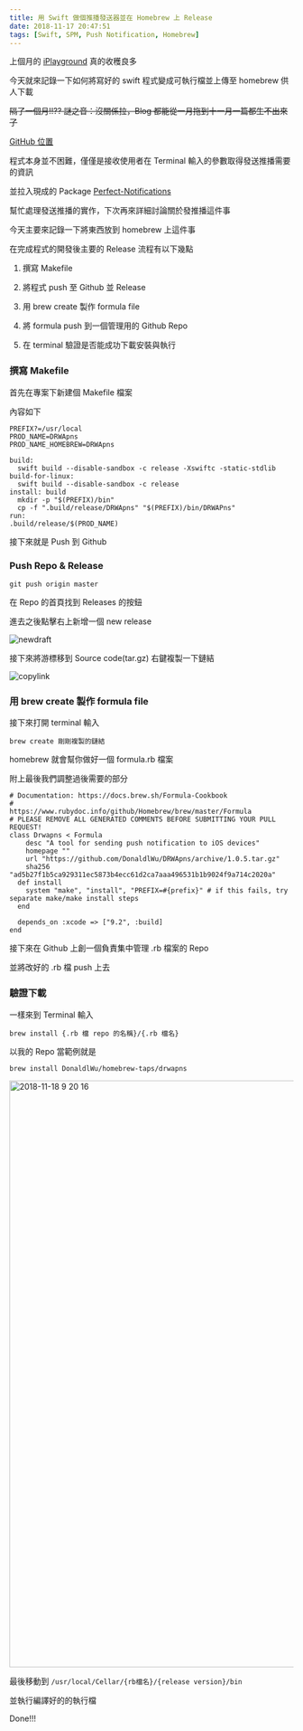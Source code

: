 ```yaml
---
title: 用 Swift 做個推播發送器並在 Homebrew 上 Release 
date: 2018-11-17 20:47:51
tags: [Swift, SPM, Push Notification, Homebrew]
---
```


上個月的 [iPlayground](https://medium.com/iplayground/iplayground-2018-slides-11587ebdddc5) 真的收穫良多

今天就來記錄一下如何將寫好的 swift 程式變成可執行檔並上傳至 homebrew 供人下載 

~~隔了一個月!!?? 謎之音：沒關係拉，Blog 都能從一月拖到十一月一篇都生不出來了~~

[GitHub 位置](https://github.com/DonaldlWu/DRWApns)

<!--more-->

程式本身並不困難，僅僅是接收使用者在 Terminal 輸入的參數取得發送推播需要的資訊

並拉入現成的 Package [Perfect-Notifications](https://github.com/PerfectlySoft/Perfect-Notifications.git)

幫忙處理發送推播的實作，下次再來詳細討論關於發推播這件事

今天主要來記錄一下將東西放到 homebrew 上這件事

在完成程式的開發後主要的 Release 流程有以下幾點

1. 撰寫 Makefile

2. 將程式 push 至 Github 並 Release

3. 用 brew create 製作 formula file

5. 將 formula push 到一個管理用的 Github Repo

6. 在 terminal 驗證是否能成功下載安裝與執行

### 撰寫 Makefile

首先在專案下新建個 Makefile 檔案

內容如下

```applescript
PREFIX?=/usr/local
PROD_NAME=DRWApns
PROD_NAME_HOMEBREW=DRWApns

build:
  swift build --disable-sandbox -c release -Xswiftc -static-stdlib
build-for-linux:
  swift build --disable-sandbox -c release
install: build
  mkdir -p "$(PREFIX)/bin"
  cp -f ".build/release/DRWApns" "$(PREFIX)/bin/DRWAPns"
run:
.build/release/$(PROD_NAME)
```

接下來就是 Push 到 Github

### Push Repo & Release

````applescript
git push origin master
````

在 Repo 的首頁找到 Releases 的按鈕

進去之後點擊右上新增一個 new release 

![newdraft](https://user-images.githubusercontent.com/28559915/48698417-fe572500-ec21-11e8-9ed0-3ab1edbd44a8.gif)

接下來將游標移到 Source code(tar.gz) 右鍵複製一下鏈結

![copylink](https://user-images.githubusercontent.com/28559915/48698728-ca303400-ec22-11e8-8055-bda6047cbc6a.gif)

###  用 brew create 製作 formula file

接下來打開 terminal 輸入

```applescript
brew create 剛剛複製的鏈結
```

homebrew 就會幫你做好一個 formula.rb 檔案

附上最後我們調整過後需要的部分

```applescript
# Documentation: https://docs.brew.sh/Formula-Cookbook
#                https://www.rubydoc.info/github/Homebrew/brew/master/Formula
# PLEASE REMOVE ALL GENERATED COMMENTS BEFORE SUBMITTING YOUR PULL REQUEST!
class Drwapns < Formula
    desc "A tool for sending push notification to iOS devices"
    homepage ""
    url "https://github.com/DonaldlWu/DRWApns/archive/1.0.5.tar.gz"
    sha256 "ad5b27f1b5ca929311ec5873b4ecc61d2ca7aaa496531b1b9024f9a714c2020a"
  def install
    system "make", "install", "PREFIX=#{prefix}" # if this fails, try separate make/make install steps
  end

  depends_on :xcode => ["9.2", :build]
end
```

接下來在 Github 上創一個負責集中管理 .rb 檔案的 Repo

並將改好的 .rb 檔 push 上去

### 驗證下載

一樣來到 Terminal 輸入

```applescript
brew install {.rb 檔 repo 的名稱}/{.rb 檔名}
```

以我的 Repo 當範例就是

```applescript
brew install DonaldlWu/homebrew-taps/drwapns
```

<img width="1038" alt="2018-11-18 9 20 16" src="https://user-images.githubusercontent.com/28559915/48673004-06f32100-eb78-11e8-8e15-c14f072ed3dc.png">

最後移動到 ``/usr/local/Cellar/{rb檔名}/{release version}/bin``

並執行編譯好的的執行檔 

Done!!!



